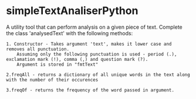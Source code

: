 # simpleTextAnaliserPython

 A utility tool that can perform analysis on a given piece of text. Complete the class 'analysedText' with the following methods:
    
    1. Constructor - Takes argument 'text', makes it lower case and removes all punctuation.
        Assuming only the following punctuation is used - period (.), exclamation mark (!), comma (,) and question mark (?).
        Argument is stored in "fmtText" 
        
    2.freqAll - returns a dictionary of all unique words in the text along with the number of their occurences
    
    3.freqOf - returns the frequency of the word passed in argument. 
